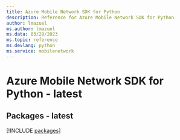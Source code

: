 ```yaml
---
title: Azure Mobile Network SDK for Python
description: Reference for Azure Mobile Network SDK for Python
author: lmazuel
ms.author: lmazuel
ms.data: 03/28/2023
ms.topic: reference
ms.devlang: python
ms.service: mobilenetwork
---
```

# Azure Mobile Network SDK for Python - latest
## Packages - latest
[!INCLUDE [packages](mobile-network-index.md)]